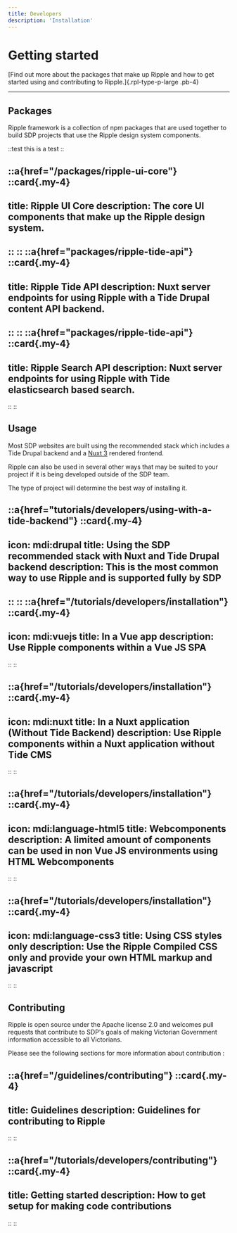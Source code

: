 ```yaml
---
title: Developers
description: 'Installation'
---
```


# Getting started

[Find out more about the packages that make up Ripple and how to get started using and contributing to Ripple.]{.rpl-type-p-large .pb-4}

---

## Packages

Ripple framework is a collection of npm packages that are used together to build SDP projects that use the Ripple design system components. 

::test
  this is a test
::

::a{href="/packages/ripple-ui-core"}
  ::card{.my-4}
  ---
  title: Ripple UI Core
  description: The core UI components that make up the Ripple design system.
  ---
  ::
::
::a{href="packages/ripple-tide-api"}
  ::card{.my-4}
  ---
  title: Ripple Tide API
  description: Nuxt server endpoints for using Ripple with a Tide Drupal content API backend.
  ---
  ::
::
::a{href="packages/ripple-tide-api"}
  ::card{.my-4}
  ---
  title: Ripple Search API
  description: Nuxt server endpoints for using Ripple with Tide elasticsearch based search.
  ---
  ::
::
## Usage

Most SDP websites are built using the recommended stack which includes a Tide Drupal backend and a [Nuxt 3](https://v3.nuxtjs.org/) rendered frontend.

Ripple can also be used in several other ways that may be suited to your project if it is being developed outside of the SDP team.

The type of project will determine the best way of installing it.

::a{href="tutorials/developers/using-with-a-tide-backend"}
  ::card{.my-4}
  ---
  icon: mdi:drupal
  title: Using the SDP recommended stack with Nuxt and Tide Drupal backend
  description: This is the most common way to use Ripple and is supported fully by SDP
  ---
  ::
::
::a{href="/tutorials/developers/installation"}
  ::card{.my-4}
  ---
  icon: mdi:vuejs
  title: In a Vue app
  description: Use Ripple components within a Vue JS SPA
  ---
  ::
::

::a{href="/tutorials/developers/installation"}
  ::card{.my-4}
  ---
  icon: mdi:nuxt
  title: In a Nuxt application (Without Tide Backend)
  description: Use Ripple components within a Nuxt application without Tide CMS
  ---
  ::
::

::a{href="/tutorials/developers/installation"}
  ::card{.my-4}
  ---
  icon: mdi:language-html5
  title: Webcomponents
  description: A limited amount of components can be used in non Vue JS environments using HTML Webcomponents
  ---
  ::
::

::a{href="/tutorials/developers/installation"}
  ::card{.my-4}
  ---
  icon: mdi:language-css3
  title: Using CSS styles only
  description: Use the Ripple Compiled CSS only and provide your own HTML markup and javascript
  ---
  ::
::

## Contributing

Ripple is open source under the Apache license 2.0 and welcomes pull requests that contribute to SDP's goals of making Victorian Government information accessible to all Victorians.

Please see the following sections for more information about contribution :

::a{href="/guidelines/contributing"}
  ::card{.my-4}
  ---
  title: Guidelines
  description: Guidelines for contributing to Ripple
  ---
  ::
::

::a{href="/tutorials/developers/contributing"}
  ::card{.my-4}
  ---
  title: Getting started
  description: How to get setup for making code contributions 
  ---
  ::
::

